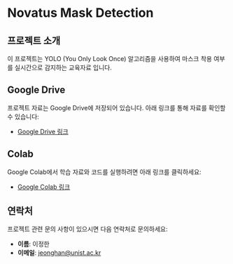 # Novatus Mask Detection

## 프로젝트 소개

이 프로젝트는 YOLO (You Only Look Once) 알고리즘을 사용하여 마스크 착용 여부를 실시간으로 감지하는 교육자료 입니다.

## Google Drive

프로젝트 자료는 Google Drive에 저장되어 있습니다. 아래 링크를 통해 자료를 확인할 수 있습니다:
- [Google Drive 링크](https://drive.google.com/drive/folders/1oKypFm5kDiDRE1SqNcBAQ8Pg-yDHdlnA)

## Colab

Google Colab에서 학습 자료와 코드를 실행하려면 아래 링크를 클릭하세요:
- [Google Colab 링크](https://colab.research.google.com/drive/your-google-drive-id)

## 연락처
프로젝트 관련 문의 사항이 있으시면 다음 연락처로 문의하세요:
- **이름**: 이정한
- **이메일**: jeonghan@unist.ac.kr
